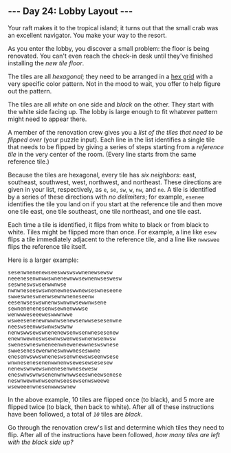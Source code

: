 \-\-- Day 24: Lobby Layout \-\--
--------------------------------

Your raft makes it to the tropical island; it turns out that the small
crab was an excellent navigator. You make your way to the resort.

As you enter the lobby, you discover a small problem: the floor is being
renovated. You can\'t even reach the check-in desk until they\'ve
finished installing the *new tile floor*.

The tiles are all *hexagonal*; they need to be arranged in a [hex
grid](https://en.wikipedia.org/wiki/Hexagonal_tiling) with a very
specific color pattern. Not in the mood to wait, you offer to help
figure out the pattern.

The tiles are all *white* on one side and *black* on the other. They
start with the white side facing up. The lobby is large enough to fit
whatever pattern might need to appear there.

A member of the renovation crew gives you a *list of the tiles that need
to be flipped over* (your puzzle input). Each line in the list
identifies a single tile that needs to be flipped by giving a series of
steps starting from a *reference tile* in the very center of the room.
(Every line starts from the same reference tile.)

Because the tiles are hexagonal, every tile has *six neighbors*: east,
southeast, southwest, west, northwest, and northeast. These directions
are given in your list, respectively, as `e`, `se`, `sw`, `w`, `nw`, and
`ne`. A tile is identified by a series of these directions with *no
delimiters*; for example, `esenee` identifies the tile you land on if
you start at the reference tile and then move one tile east, one tile
southeast, one tile northeast, and one tile east.

Each time a tile is identified, it flips from white to black or from
black to white. Tiles might be flipped more than once. For example, a
line like `esew` flips a tile immediately adjacent to the reference
tile, and a line like `nwwswee` flips the reference tile itself.

Here is a larger example:

    sesenwnenenewseeswwswswwnenewsewsw
    neeenesenwnwwswnenewnwwsewnenwseswesw
    seswneswswsenwwnwse
    nwnwneseeswswnenewneswwnewseswneseene
    swweswneswnenwsewnwneneseenw
    eesenwseswswnenwswnwnwsewwnwsene
    sewnenenenesenwsewnenwwwse
    wenwwweseeeweswwwnwwe
    wsweesenenewnwwnwsenewsenwwsesesenwne
    neeswseenwwswnwswswnw
    nenwswwsewswnenenewsenwsenwnesesenew
    enewnwewneswsewnwswenweswnenwsenwsw
    sweneswneswneneenwnewenewwneswswnese
    swwesenesewenwneswnwwneseswwne
    enesenwswwswneneswsenwnewswseenwsese
    wnwnesenesenenwwnenwsewesewsesesew
    nenewswnwewswnenesenwnesewesw
    eneswnwswnwsenenwnwnwwseeswneewsenese
    neswnwewnwnwseenwseesewsenwsweewe
    wseweeenwnesenwwwswnew

In the above example, 10 tiles are flipped once (to black), and 5 more
are flipped twice (to black, then back to white). After all of these
instructions have been followed, a total of *`10`* tiles are *black*.

Go through the renovation crew\'s list and determine which tiles they
need to flip. After all of the instructions have been followed, *how
many tiles are left with the black side up?*
